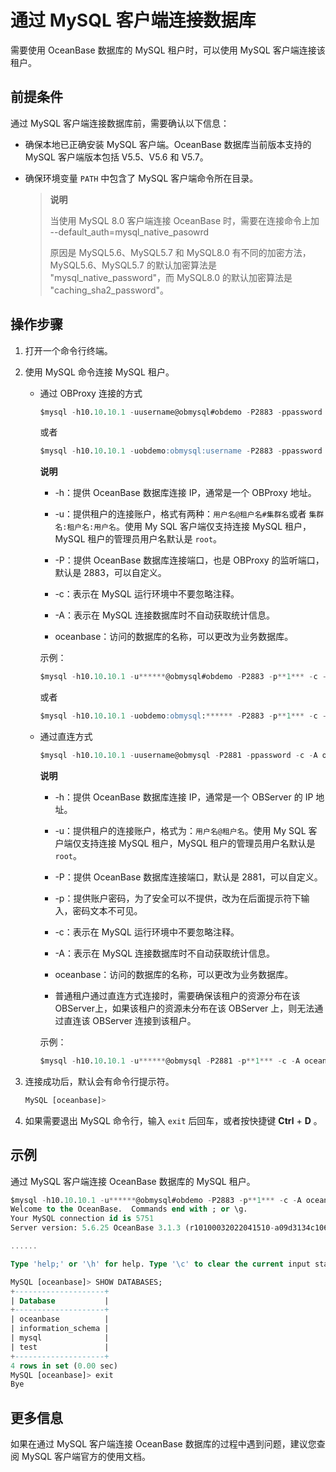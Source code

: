 通过 MySQL 客户端连接数据库
======================================

需要使用 OceanBase 数据库的 MySQL 租户时，可以使用 MySQL 客户端连接该租户。

前提条件
-------------------------

通过 MySQL 客户端连接数据库前，需要确认以下信息：

* 确保本地已正确安装 MySQL 客户端。OceanBase 数据库当前版本支持的 MySQL 客户端版本包括 V5.5、V5.6 和 V5.7。

* 确保环境变量 `PATH` 中包含了 MySQL 客户端命令所在目录。

  > **说明**
  >
  > 当使用 MySQL 8.0 客户端连接 OceanBase 时，需要在连接命令上加 --default_auth=mysql_native_pasowrd
  >
  > 原因是 MySQL5.6、MySQL5.7 和 MySQL8.0 有不同的加密方法，MySQL5.6、MySQL5.7 的默认加密算法是 "mysql_native_password"，而 MySQL8.0 的默认加密算法是 "caching_sha2_password"。

操作步骤
-------------------------

1. 打开一个命令行终端。

2. 使用 MySQL 命令连接 MySQL 租户。

   * 通过 OBProxy 连接的方式

     ```sql
     $mysql -h10.10.10.1 -uusername@obmysql#obdemo -P2883 -ppassword -c -A oceanbase
     ```

     或者

     ```sql
     $mysql -h10.10.10.1 -uobdemo:obmysql:username -P2883 -ppassword -c -A oceanbase
     ```

     **说明**

     * -h：提供 OceanBase 数据库连接 IP，通常是一个 OBProxy 地址。

     * -u：提供租户的连接账户，格式有两种：`用户名@租户名#集群名`或者 `集群名:租户名:用户名`。使用 My SQL 客户端仅支持连接 MySQL 租户，MySQL 租户的管理员用户名默认是 `root`。

     * -P：提供 OceanBase 数据库连接端口，也是 OBProxy 的监听端口，默认是 2883，可以自定义。

     * -c：表示在 MySQL 运行环境中不要忽略注释。

     * -A：表示在 MySQL 连接数据库时不自动获取统计信息。

     * oceanbase：访问的数据库的名称，可以更改为业务数据库。

     示例：

     ```sql
     $mysql -h10.10.10.1 -u******@obmysql#obdemo -P2883 -p**1*** -c -A oceanbase
     ```

     或者

     ```sql
     $mysql -h10.10.10.1 -uobdemo:obmysql:****** -P2883 -p**1*** -c -A oceanbase
     ```

   * 通过直连方式

     ```sql
     $mysql -h10.10.10.1 -uusername@obmysql -P2881 -ppassword -c -A oceanbase
     ```

     **说明**

     * -h：提供 OceanBase 数据库连接 IP，通常是一个 OBServer 的 IP 地址。

     * -u：提供租户的连接账户，格式为：`用户名@租户名`。使用 My SQL 客户端仅支持连接 MySQL 租户，MySQL 租户的管理员用户名默认是 `root`。

     * -P：提供 OceanBase 数据库连接端口，默认是 2881，可以自定义。

     * -p：提供账户密码，为了安全可以不提供，改为在后面提示符下输入，密码文本不可见。

     * -c：表示在 MySQL 运行环境中不要忽略注释。

     * -A：表示在 MySQL 连接数据库时不自动获取统计信息。

     * oceanbase：访问的数据库的名称，可以更改为业务数据库。

     * 普通租户通过直连方式连接时，需要确保该租户的资源分布在该 OBServer上，如果该租户的资源未分布在该 OBServer 上，则无法通过直连该 OBServer 连接到该租户。

     示例：

     ```sql
     $mysql -h10.10.10.1 -u******@obmysql -P2881 -p**1*** -c -A oceanbase
     ```

3. 连接成功后，默认会有命令行提示符。

   ```sql
   MySQL [oceanbase]> 
   ```

4. 如果需要退出 MySQL 命令行，输入 `exit` 后回车，或者按快捷键 **Ctrl** + **D** 。

示例
-----------------------

通过 MySQL 客户端连接 OceanBase 数据库的 MySQL 租户。

```sql
$mysql -h10.10.10.1 -u******@obmysql#obdemo -P2883 -p**1*** -c -A oceanbase
Welcome to the OceanBase.  Commands end with ; or \g.
Your MySQL connection id is 5751
Server version: 5.6.25 OceanBase 3.1.3 (r10100032022041510-a09d3134c10665f03fd56d7f8bdd413b2b771977) (Built Apr 15 2022 02:16:22)

......

Type 'help;' or '\h' for help. Type '\c' to clear the current input statement.

MySQL [oceanbase]> SHOW DATABASES;
+--------------------+
| Database           |
+--------------------+
| oceanbase          |
| information_schema |
| mysql              |
| test               |
+--------------------+
4 rows in set (0.00 sec)
MySQL [oceanbase]> exit
Bye
```

更多信息
-------------------------

如果在通过 MySQL 客户端连接 OceanBase 数据库的过程中遇到问题，建议您查阅 MySQL 客户端官方的使用文档。
